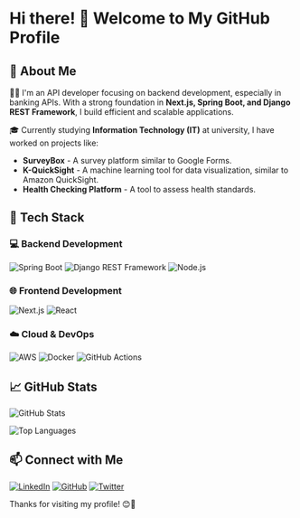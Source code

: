 # Hi there! 👋 Welcome to My GitHub Profile

## 🚀 About Me

👨‍💻 I'm an API developer focusing on backend development, especially in banking APIs. With a strong foundation in **Next.js, Spring Boot, and Django REST Framework**, I build efficient and scalable applications.

🎓 Currently studying **Information Technology (IT)** at university, I have worked on projects like:
- **SurveyBox** - A survey platform similar to Google Forms.
- **K-QuickSight** - A machine learning tool for data visualization, similar to Amazon QuickSight.
- **Health Checking Platform** - A tool to assess health standards.

## 🔧 Tech Stack

### 💻 Backend Development
![Spring Boot](https://img.shields.io/badge/Spring%20Boot-6DB33F?style=for-the-badge&logo=spring-boot&logoColor=white)
![Django REST Framework](https://img.shields.io/badge/Django-092E20?style=for-the-badge&logo=django&logoColor=white)
![Node.js](https://img.shields.io/badge/Node.js-339933?style=for-the-badge&logo=node.js&logoColor=white)

### 🌐 Frontend Development
![Next.js](https://img.shields.io/badge/Next.js-000000?style=for-the-badge&logo=next.js&logoColor=white)
![React](https://img.shields.io/badge/React-20232A?style=for-the-badge&logo=react&logoColor=61DAFB)

### ☁️ Cloud & DevOps
![AWS](https://img.shields.io/badge/AWS-232F3E?style=for-the-badge&logo=amazon-aws&logoColor=white)
![Docker](https://img.shields.io/badge/Docker-2496ED?style=for-the-badge&logo=docker&logoColor=white)
![GitHub Actions](https://img.shields.io/badge/GitHub%20Actions-2088FF?style=for-the-badge&logo=github-actions&logoColor=white)

## 📈 GitHub Stats

![GitHub Stats](https://github-readme-stats.vercel.app/api?sirbluee-github-sirbluee&show_icons=true&theme=radical)

![Top Languages](https://github-readme-stats.vercel.app/api/top-langs/?sirbluee-github-sirbluee&layout=compact&theme=radical)

## 📫 Connect with Me

[![LinkedIn](https://img.shields.io/badge/LinkedIn-0A66C2?style=for-the-badge&logo=linkedin&logoColor=white)](https://www.linkedin.com/in/sorn-sophearum-6a5755271)
[![GitHub](https://img.shields.io/badge/GitHub-181717?style=for-the-badge&logo=github&logoColor=white)](https://github.com/your-github-sirbluee)
[![Twitter](https://img.shields.io/badge/Twitter-1DA1F2?style=for-the-badge&logo=twitter&logoColor=white)](https://twitter.com/your-twitter-handle)

Thanks for visiting my profile! 😊🚀

